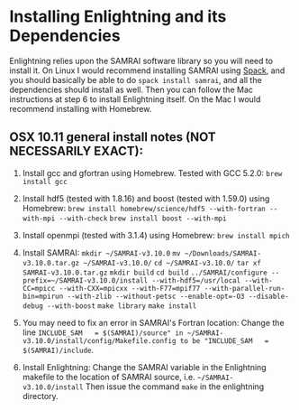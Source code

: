 # Installing Enlightning and its Dependencies

Enlightning relies upon the SAMRAI software library so you will need to install it. On Linux I would recommend installing SAMRAI using [Spack](https://github.com/llnl/spack), and you should basically be able to do `spack install samrai`, and all the dependencies should install as well. Then you can follow the Mac instructions at step 6 to install Enlightning itself. On the Mac I would recommend installing with Homebrew.

## OSX 10.11 general install notes (NOT NECESSARILY EXACT):

1. Install gcc and gfortran using Homebrew. Tested with GCC 5.2.0:
   `brew install gcc`

2. Install hdf5 (tested with 1.8.16) and boost (tested with 1.59.0) using Homebrew:
   `brew install homebrew/science/hdf5 --with-fortran --with-mpi --with-check`
   `brew install boost --with-mpi`

3. Install openmpi (tested with 3.1.4) using Homebrew:
   `brew install mpich`

4. Install SAMRAI:
   `mkdir ~/SAMRAI-v3.10.0`
   `mv ~/Downloads/SAMRAI-v3.10.0.tar.gz ~/SAMRAI-v3.10.0/`
   `cd ~/SAMRAI-v3.10.0/`
   `tar xf SAMRAI-v3.10.0.tar.gz`
   `mkdir build`
   `cd build`
   `../SAMRAI/configure --prefix=~/SAMRAI-v3.10.0/install --with-hdf5=/usr/local --with-CC=mpicc --with-CXX=mpicxx --with-F77=mpif77 --with-parallel-run-bin=mpirun --with-zlib --without-petsc --enable-opt=-O3 --disable-debug --with-boost`
   `make library`
   `make install`

5. You may need to fix an error in SAMRAI's Fortran location:
   Change the line `INCLUDE_SAM   = $(SAMRAI)/source" in ~/SAMRAI-v3.10.0/install/config/Makefile.config to be "INCLUDE_SAM   = $(SAMRAI)/include`.

6. Install Enlightning:
   Change the SAMRAI variable in the Enlightning makefile to the location of SAMRAI source, i.e. `~/SAMRAI-v3.10.0/install`
   Then issue the command `make` in the enlightning directory.
